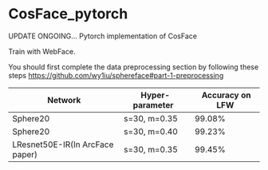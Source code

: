 # CosFace_pytorch
UPDATE ONGOING...
Pytorch implementation of CosFace

Train with WebFace.

You should first complete the data preprocessing section by following these steps https://github.com/wy1iu/sphereface#part-1-preprocessing

Network  |  Hyper-parameter  |  Accuracy on LFW
------------- | -------------  |  -------------
Sphere20  | s=30, m=0.35  |  99.08%
Sphere20  | s=30, m=0.40  |  99.23%
LResnet50E-IR(In ArcFace paper)  | s=30, m=0.35  |  99.45%
